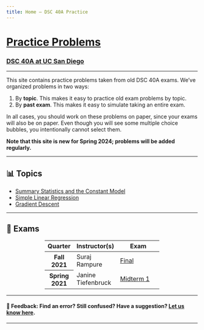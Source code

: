 ```yaml
---
title: Home – DSC 40A Practice
---
```


<h1><a href=''>Practice Problems</a></h1>

<h3><a href='https://dsc40a.com'>DSC 40A at UC San Diego</a></h3>

---


This site contains practice problems taken from old DSC 40A exams. We’ve organized problems in two ways:

1. By **topic**. This makes it easy to practice old exam problems by topic.
1. By **past exam**. This makes it easy to simulate taking an entire exam.

In all cases, you should work on these problems on paper, since your exams will also be on paper. Even though you will see some multiple choice bubbles, you intentionally cannot select them.

**Note that this site is new for Spring 2024; problems will be added regularly.**

---

## 📊 Topics

- [Summary Statistics and the Constant Model](summary-statistics-and-the-constant-model/index.html)
- [Simple Linear Regression](simple-linear-regression/index.html)
- [Gradient Descent](gradient-descent/index.html)

---

## 📝 Exams

<center>
<table class="table" style="width:60%">
    <colgroup>
       <col span="1" style="width: 25%;">
       <col span="1" style="width: 35%;">
       <col span="1" style="width: 40%;">
    </colgroup>
  <thead>
    <tr>
      <th scope="col">Quarter</th>
      <th scope="col">Instructor(s)</th>
      <th scope="col">Exam</th>
    </tr>
  </thead>
  <tbody>
    <!-- <tr>
      <th scope="row">Winter 2024</th>
      <td>Aobo Li</td>
      <td><a href='wi24-midterm1/index.html'>Midterm 1</a>
      <br><a href='wi24-midterm2/index.html'>Midterm 2</a>
      <br><a href='wi24-final-pt1/index.html'>Final 1</a>
      </td>
    </tr>
    <tr>
      <th scope="row">Winter 2022</th>
      <td>Janine Tiefenbruck</td>
      <td><a href='wi22-midterm1/index.html'>Midterm 1</a>
      </td>
    </tr>
    <tr>
      <th scope="row">Spring 2023</th>
      <td>Janine Tiefenbruck</td>
      <td><a href='sp23-final-pt1/index.html'>Final Part 1</a>
      </td>
    </tr>
    <tr>
      <th scope="row">Fall 2022</th>
      <td>Truong Son Hy, Mahdi Soleymani</td>
      <td><a href='fa22-midterm/index.html'>Midterm</a>
      </td>
    </tr> -->
    <tr>
      <th scope="row">Fall 2021</th>
      <td>Suraj Rampure</td>
      <td><a href='fa21-final/index.html'>Final</a>
      </td>
    </tr>
    <tr>
      <th scope="row">Spring 2021</th>
      <td>Janine Tiefenbruck</td>
      <td><a href='sp21-midterm1/index.html'>Midterm 1</a>
      </td>
    </tr>
  </tbody>
</table>
</center>

---

#### 👋 Feedback: Find an error? Still confused? Have a suggestion? <a href="https://forms.gle/WZ71FchnXU1K154d7">Let us know here</u></a>.

---
